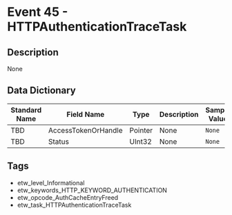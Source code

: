# Event 45 - HTTPAuthenticationTraceTask

## Description
None

## Data Dictionary
|Standard Name|Field Name|Type|Description|Sample Value|
|---|---|---|---|---|
|TBD|AccessTokenOrHandle|Pointer|None|`None`|
|TBD|Status|UInt32|None|`None`|

## Tags
* etw_level_Informational
* etw_keywords_HTTP_KEYWORD_AUTHENTICATION
* etw_opcode_AuthCacheEntryFreed
* etw_task_HTTPAuthenticationTraceTask